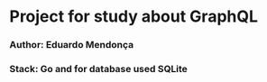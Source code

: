 # Project for study about GraphQL 

### Author: Eduardo Mendonça
### Stack: Go and for database used SQLite
